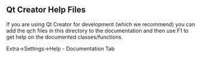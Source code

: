 Qt Creator Help Files
---------------------

If you are using Qt Creator for development (which we recommend) 
you can add the qch files in this directory to the documentation
and then use F1 to get help on the documented classes/functions.

Extra->Settings->Help - Documentation Tab



